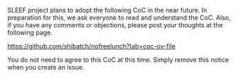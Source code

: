 SLEEF project plans to adopt the following CoC in the near future. In preparation for this, we ask everyone to read and understand the CoC. Also, if you have any comments or objections, please post your thoughts at the following page.

https://github.com/shibatch/nofreelunch?tab=coc-ov-file

You do not need to agree to this CoC at this time. Simply remove this notice when you create an issue.
